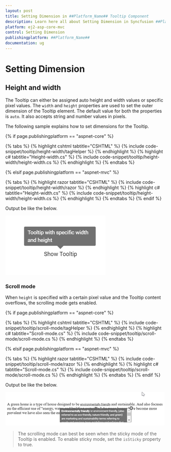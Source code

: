 ```yaml
---
layout: post
title: Setting Dimension in ##Platform_Name## Tooltip Component
description: Learn here all about Setting Dimension in Syncfusion ##Platform_Name## Tooltip component of Syncfusion Essential JS 2 and more.
platform: ej2-asp-core-mvc
control: Setting Dimension
publishingplatform: ##Platform_Name##
documentation: ug
---
```



# Setting Dimension

## Height and width

The Tooltip can either be assigned auto height and width values or specific pixel values. The `width` and `height` properties are used to set the outer dimension of the Tooltip element. The default value for both the properties is `auto`.
It also accepts string and number values in pixels.

The following sample explains how to set dimensions for the Tooltip.

{% if page.publishingplatform == "aspnet-core" %}

{% tabs %}
{% highlight cshtml tabtitle="CSHTML" %}
{% include code-snippet/tooltip/height-width/tagHelper %}
{% endhighlight %}
{% highlight c# tabtitle="Height-width.cs" %}
{% include code-snippet/tooltip/height-width/height-width.cs %}
{% endhighlight %}
{% endtabs %}

{% elsif page.publishingplatform == "aspnet-mvc" %}

{% tabs %}
{% highlight razor tabtitle="CSHTML" %}
{% include code-snippet/tooltip/height-width/razor %}
{% endhighlight %}
{% highlight c# tabtitle="Height-width.cs" %}
{% include code-snippet/tooltip/height-width/height-width.cs %}
{% endhighlight %}
{% endtabs %}
{% endif %}



Output be like the below.

![ASP .NET Core - Tooltip - Dimension](./images/tooltip-dimension.png)

### Scroll mode

When `height` is specified with a certain pixel value and the Tooltip content overflows, the scrolling mode gets enabled.

{% if page.publishingplatform == "aspnet-core" %}

{% tabs %}
{% highlight cshtml tabtitle="CSHTML" %}
{% include code-snippet/tooltip/scroll-mode/tagHelper %}
{% endhighlight %}
{% highlight c# tabtitle="Scroll-mode.cs" %}
{% include code-snippet/tooltip/scroll-mode/scroll-mode.cs %}
{% endhighlight %}
{% endtabs %}

{% elsif page.publishingplatform == "aspnet-mvc" %}

{% tabs %}
{% highlight razor tabtitle="CSHTML" %}
{% include code-snippet/tooltip/scroll-mode/razor %}
{% endhighlight %}
{% highlight c# tabtitle="Scroll-mode.cs" %}
{% include code-snippet/tooltip/scroll-mode/scroll-mode.cs %}
{% endhighlight %}
{% endtabs %}
{% endif %}



Output be like the below.

![ASP .NET Core - Tooltip - Scroll Mode](./images/tooltip-scroll.png)

> The scrolling mode can best be seen when the sticky mode of the Tooltip is enabled. To enable sticky mode, set the `isSticky` property to true.
